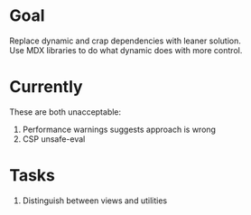 # Goal

Replace dynamic and crap dependencies with leaner solution.\
Use MDX libraries to do what dynamic does  with more control.

# Currently

These are both unacceptable:

1. Performance warnings suggests approach is wrong
2. CSP unsafe-eval

# Tasks

1. Distinguish between views and utilities